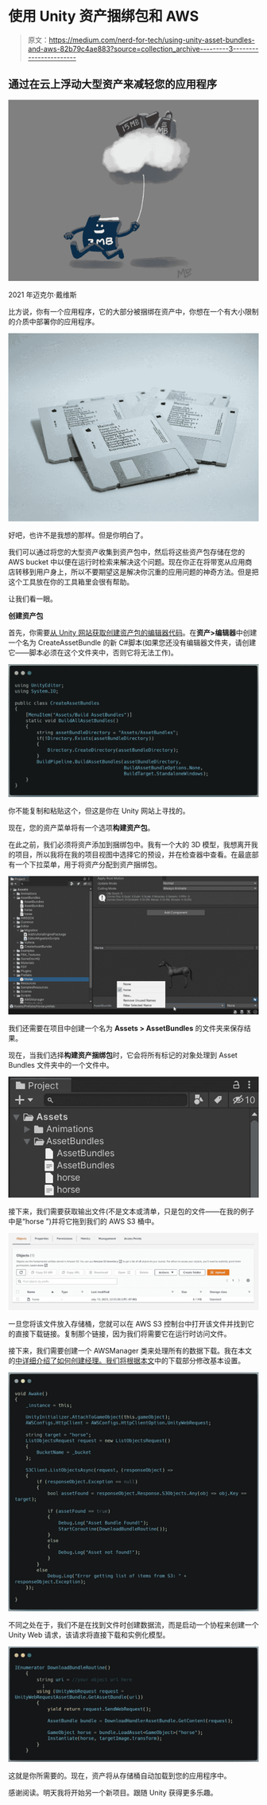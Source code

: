 # 使用 Unity 资产捆绑包和 AWS

> 原文：<https://medium.com/nerd-for-tech/using-unity-asset-bundles-and-aws-82b79c4ae883?source=collection_archive---------3----------------------->

## 通过在云上浮动大型资产来减轻您的应用程序

![](img/4a1a8e4be7839902ad358e8a710af863.png)

2021 年迈克尔·戴维斯

比方说，你有一个应用程序，它的大部分被捆绑在资产中，你想在一个有大小限制的介质中部署你的应用程序。

![](img/289b360da696cfbd5259cc6403cc5633.png)

好吧，也许不是我想的那样。但是你明白了。

我们可以通过将您的大型资产收集到资产包中，然后将这些资产包存储在您的 AWS bucket 中以便在运行时检索来解决这个问题。现在你正在将带宽从应用商店转移到用户身上，所以不要期望这是解决你沉重的应用问题的神奇方法。但是把这个工具放在你的工具箱里会很有帮助。

让我们看一眼。

**创建资产包**

首先，你需要[从 Unity 网站获取创建资产包的编辑器代码](https://docs.unity3d.com/Manual/AssetBundles-Workflow.html)。在**资产>编辑器**中创建一个名为 CreateAssetBundle 的新 C#脚本(如果您还没有编辑器文件夹，请创建它——脚本必须在这个文件夹中，否则它将无法工作)。

![](img/62c94bd9ffdbb7731acf124278a3a514.png)

你不能复制和粘贴这个，但这是你在 Unity 网站上寻找的。

现在，您的资产菜单将有一个选项**构建资产包**。

在此之前，我们必须将资产添加到捆绑包中。我有一个大的 3D 模型，我想离开我的项目，所以我将在我的项目视图中选择它的预设，并在检查器中查看。在最底部有一个下拉菜单，用于将资产分配到资产捆绑包。

![](img/0314534d10c803198569e7d67e2c7a4a.png)

我们还需要在项目中创建一个名为 **Assets > AssetBundles** 的文件夹来保存结果。

现在，当我们选择**构建资产捆绑包**时，它会将所有标记的对象处理到 Asset Bundles 文件夹中的一个文件中。

![](img/327521b3a1d76c642991e0f3287266ee.png)

接下来，我们需要获取输出文件(不是文本或清单，只是包的文件——在我的例子中是“horse ”)并将它拖到我们的 AWS S3 桶中。

![](img/75cfcf126ff6dce85af42f7d45005b0b.png)

一旦您将该文件放入存储桶，您就可以在 AWS S3 控制台中打开该文件并找到它的直接下载链接。复制那个链接，因为我们将需要它在运行时访问文件。

接下来，我们需要创建一个 AWSManager 类来处理所有的数据下载。我在本文的[中详细介绍了如何创建经理。我们将根据本文](https://michael-l-davis.medium.com/getting-started-with-aws-in-unity-2978a8fead60)中的下载部分修改基本设置。

![](img/8b691fbf9765c4cb73b2a46b6eac998b.png)

不同之处在于，我们不是在找到文件时创建数据流，而是启动一个协程来创建一个 Unity Web 请求，该请求将直接下载和实例化模型。

![](img/3a4c333199088752551839510da744b8.png)

这就是你所需要的。现在，资产将从存储桶自动加载到您的应用程序中。

感谢阅读。明天我将开始另一个新项目。跟随 Unity 获得更多乐趣。